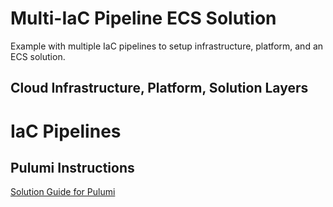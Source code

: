 # Multi-IaC Pipeline ECS Solution
Example with multiple IaC pipelines to setup infrastructure, platform, and an ECS solution. 

## Cloud Infrastructure, Platform, Solution Layers



# IaC Pipelines

## Pulumi Instructions
[Solution Guide for Pulumi](./docs/README-pulumi.md "Solution Guide for Pulumi")